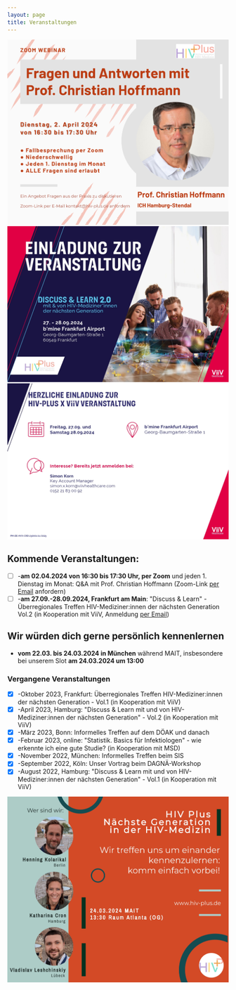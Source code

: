 ```yaml
---
layout: page
title: Veranstaltungen
---
```

![Flyer](/assets/img/HIVPlus_Flyer_Hoffmann_Version5.png)
![Flyer](/assets/img/HIVPlus_Flyer_Frankfurt_1.jpg)
![Flyer](/assets/img/HIVPlus_Flyer_Frankfurt_2.jpg)

## Kommende Veranstaltungen:
- [ ]  -**am 02.04.2024 von 16:30 bis 17:30 Uhr, per Zoom** und jeden 1. Dienstag im Monat: Q&A mit Prof. Christian Hoffmann (Zoom-Link [per Email](mailto:kontakt@hiv-plus.de) anfordern)
- [ ]  -**am 27.09.-28.09.2024, Frankfurt am Main**: "Discuss & Learn" - Überregionales Treffen HIV-Mediziner:innen der nächsten Generation Vol.2 (in Kooperation mit ViiV, Anmeldung [per Email](mailto:simon.x.korn@viivhealthcare.com))

## Wir würden dich gerne persönlich kennenlernen
 - **vom 22.03. bis 24.03.2024 in München** während MAIT, insbesondere bei unserem Slot **am 24.03.2024 um 13:00**

### Vergangene Veranstaltungen
- [x]  -Oktober 2023, Frankfurt: Überregionales Treffen HIV-Mediziner:innen der nächsten Generation - Vol.1 (in Kooperation mit ViiV)
- [x]  -April 2023, Hamburg: "Discuss & Learn mit und von HIV-Mediziner:innen der nächsten Generation" - Vol.2 (in Kooperation mit ViiV)
- [x]  -März 2023, Bonn: Informelles Treffen auf dem DÖAK und danach
- [x]  -Februar 2023, online: "Statistik. Basics für Infektiologen" - wie erkennte ich eine gute Studie? (in Kooperation mit MSD)
- [x]  -November 2022, München: Informelles Treffen beim SIS
- [x]  -September 2022, Köln: Unser Vortrag beim DAGNÄ-Workshop
- [x]  -August 2022, Hamburg: "Discuss & Learn mit und von HIV-Mediziner:innen der nächsten Generation" - Vol.1 (in Kooperation mit ViiV)

![Flyer](/assets/img/HIVPlus_Flyer.jpg)
